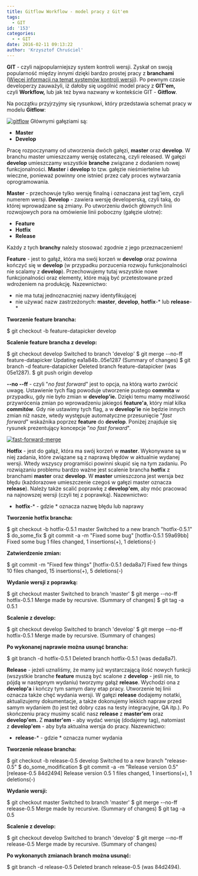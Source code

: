 ```yaml
---
title: Gitflow Workflow - model pracy z Git'em
tags:
  - GIT
id: '153'
categories:
  - - GIT
date: 2016-02-11 09:13:22
author: 'Krzysztof Chruściel'
---
```


**GIT** - czyli najpopularniejszy system kontroli wersji. Zyskał on swoją popularność między innymi dzięki bardzo prostej pracy z **branchami** ([Więcej informacji na temat systemów kontroli wersji](http://codecouple.pl/2016/02/05/system-kontroli-wersji-opis-oraz-definicje/)). Po pewnym czasie developerzy zauważyli, iż dałoby się uogólnić model pracy z **GIT'em,** czyli **Workflow,** lub jak też bywa nazwany w kontekście GIT - ****Gitflow****.
<!-- more -->
Na początku przyjrzyjmy się rysunkowi, który przedstawia schemat pracy w modelu **Gitflow**:

[![gitflow](http://codecouple.pl/wp-content/uploads/2016/02/gitflow.png)](http://codecouple.pl/wp-content/uploads/2016/02/gitflow.png) Głównymi gałęziami są:

*   **Master**
*   **Develop**

Pracę rozpoczynamy od utworzenia dwóch gałęzi, **master** oraz **develop**. W branchu master umieszczamy wersję ostateczną, czyli released. W gałęzi **develop** umieszczamy wszystkie **branche** związane z dodaniem nowej funkcjonalności. **Master** i **develop** to tzw. gałęzie nieśmiertelne lub wieczne, ponieważ powinny one istnieć przez cały proces wytwarzania oprogramowania.

**Master** - przechowuje tylko wersję finalną i oznaczana jest tag'iem, czyli numerem wersji. **Develop** - zawiera wersję developerską, czyli taką, do której wprowadzane są zmiany. Po utworzeniu dwóch głównych linii rozwojowych pora na omówienie linii poboczny (gałęzie ulotne):

*   **Feature**
*   **Hotfix**
*   **Release**

Każdy z tych **branchy** należy stosować zgodnie z jego przeznaczeniem!

**Feature** - jest to gałąź, która ma swój korzeń w **develop** oraz powinna kończyć się w **develop** (w przypadku porzucenia rozwoju funkcjonalności nie scalamy z **develop**). Przechowujemy tutaj wszystkie nowe funkcjonalności oraz elementy, które mają być przetestowane przed wdrożeniem na produkcję. Nazewnictwo:

*   nie ma tutaj jednoznaczniej nazwy identyfikującej
*   nie używać nazw zastrzeżonych: **master**, **develop**, **hotfix**\-\* lub **release**\-\*

**Tworzenie feature brancha:**

$ git checkout -b feature-datapicker develop

**Scalenie feature brancha z develop:**

$ git checkout develop
Switched to branch 'develop' 
$ git merge --no-ff feature-datapicker
Updating ea1a84b..05e1287
(Summary of changes) 
$ git branch -d feature-datapicker
Deleted branch feature-datapicker (was 05e1287). 
$ git push origin develop

**\--no --ff** - czyli "_no_ _fast forward_" jest to opcja, na którą warto zwrócić uwagę. Ustawienie tych flag powoduje utworzenie pustego **commita** w przypadku, gdy nie było zmian w **develop'ie.** Dzięki temu mamy możliwość przywrócenia zmian po wprowadzeniu jakiegoś **feature'a**, który miał kilka **commitów**. Gdy nie ustawimy tych flag, a w **develop'ie** nie będzie innych zmian niż nasze, wtedy występuje automatyczne przesunięcie "_fast_ _forward_" wskaźnika poprzez **feature** do **develop**. Poniżej znajduje się rysunek prezentujący koncepcje "_no_ _fast forward_".

[![fast-forward-merge](http://codecouple.pl/wp-content/uploads/2016/02/fast-forward-merge.jpg)](http://codecouple.pl/wp-content/uploads/2016/02/fast-forward-merge.jpg)

**Hotfix** - jest do gałąź, która ma swój korzeń w **master**. Wykonywane są w niej zadania, które związane są z naprawą błędów w aktualnie wydanej wersji. Wtedy wszyscy programiści powinni skupić się na tym zadaniu. Po rozwiązaniu problemu bardzo ważne jest scalenie brancha **hotfix** z branchami **master** oraz **develop**. W **master** umieszczona jest wersja bez błędu (każdorazowe umieszczenie czegoś w gałęzi master oznacza **release**). Należy także scalić poprawkę z **develop'em**, aby móc pracować na najnowszej wersji (czyli tej z poprawką). Nazewnictwo:

*   **hotfix**\-\* - gdzie \* oznacza nazwę błędu lub naprawy

**Tworzenie hotfix brancha:**

$ git checkout -b hotfix-0.5.1 master
Switched to a new branch "hotfix-0.5.1" 
$ do\_some\_fix
$ git commit -a -m "Fixed some bug"
\[hotfix-0.5.1 59a69bb\] Fixed some bug
1 files changed, 1 insertions(+), 1 deletions(-)

**Zatwierdzenie zmian:**

$ git commit -m "Fixed few things"
\[hotfix-0.5.1 deda8a7\] Fixed few things
10 files changed, 15 insertions(+), 5 deletions(-)

**Wydanie wersji z poprawką:**

$ git checkout master
Switched to branch 'master' 
$ git merge --no-ff hotfix-0.5.1
Merge made by recursive.
(Summary of changes) 
$ git tag -a 0.5.1

**Scalenie z develop:**

$ git checkout develop
Switched to branch 'develop' 
$ git merge --no-ff hotfix-0.5.1
Merge made by recursive.
(Summary of changes)

**Po wykonanej naprawie można usunąć brancha:**

$ git branch -d hotfix-0.5.1
Deleted branch hotfix-0.5.1 (was deda8a7).

**Release** - jeżeli uznaliśmy, że mamy już wystarczającą ilość nowych funkcji (wszystkie branche **feature** muszą być scalone z **develop** \- jeśli nie, to pójdą w następnym wydaniu) tworzymy gałąź **release**. Wychodzi ona z **develop'a** i kończy tym samym dany etap pracy. Utworzenie tej linii oznacza także chęć wydania wersji. W gałęzi **release** dodajemy notatki, aktualizujemy dokumentacje, a także dokonujemy lekkich napraw przed samym wydaniem (to jest też dobry czas na testy integracyjne, QA itp.). Po skończeniu pracy musimy scalić nasz **release** z **master'em** oraz **develop'em.** Z **master'em** \- aby wydać wersję (dodajemy tag), natomiast z **develop'em** \- aby była aktualna wersja do pracy. Nazewnictwo:

*   **release**\-\* - gdzie \* oznacza numer wydania

**Tworzenie release brancha:**

$ git checkout -b release-0.5 develop
Switched to a new branch "release-0.5" 
$ do\_some\_modification
$ git commit -a -m "Release version 0.5" 
\[release-0.5 84d2494\] Release version 0.5
1 files changed, 1 insertions(+), 1 deletions(-)

**Wydanie wersji:**

$ git checkout master
Switched to branch 'master' 
$ git merge --no-ff release-0.5
Merge made by recursive.
(Summary of changes) 
$ git tag -a 0.5

**Scalenie z develop:**

$ git checkout develop
Switched to branch 'develop' 
$ git merge --no-ff release-0.5
Merge made by recursive.
(Summary of changes)

**Po wykonanych zmianach branch można usunąć:**

$ git branch -d release-0.5
Deleted branch release-0.5 (was 84d2494).